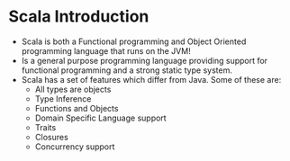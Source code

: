 # Scala Introduction
* Scala is both a Functional programming and Object Oriented programming language that runs on the JVM! 
* Is a general purpose programming language providing support for functional programming and a strong static type system.  
* Scala has a set of features which differ from Java. Some of these are: 
  - All types are objects  
  - Type Inference  
  - Functions and Objects 
  - Domain Specific Language support  
  - Traits 
  - Closures  
  - Concurrency support 
